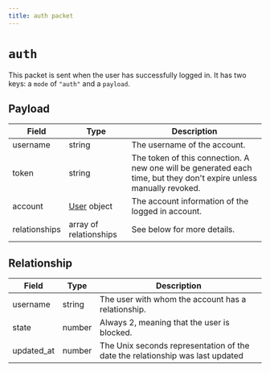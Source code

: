 ```yaml
---
title: auth packet
---
```


# `auth`

This packet is sent when the user has successfully logged in. It has two keys: a
`mode` of `"auth"` and a `payload`.

## Payload

| Field         | Type                              | Description                                                                                                         |
| ------------- | --------------------------------- | ------------------------------------------------------------------------------------------------------------------- |
| username      | string                            | The username of the account.                                                                                        |
| token         | string                            | The token of this connection. A new one will be generated each time, but they don't expire unless manually revoked. |
| account       | [User](../../objects/user) object | The account information of the logged in account.                                                                   |
| relationships | array of relationships            | See below for more details.                                                                                         |

## Relationship

| Field      | Type   | Description                                                                   |
| ---------- | ------ | ----------------------------------------------------------------------------- |
| username   | string | The user with whom the account has a relationship.                            |
| state      | number | Always 2, meaning that the user is blocked.                                   |
| updated_at | number | The Unix seconds representation of the date the relationship was last updated |
